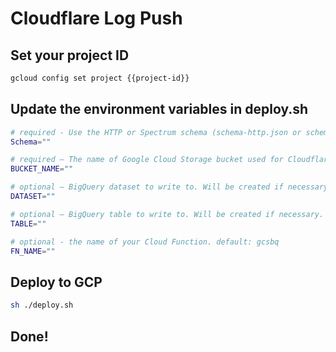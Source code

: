 # Cloudflare Log Push

## Set your project ID
```sh
gcloud config set project {{project-id}}
```

## Update the environment variables in deploy.sh
```sh
# required - Use the HTTP or Spectrum schema (schema-http.json or schema-spectrum.json).
Schema=""

# required – The name of Google Cloud Storage bucket used for Cloudflare Logpush logs.
BUCKET_NAME=""

# optional – BigQuery dataset to write to. Will be created if necessary.
DATASET=""

# optional – BigQuery table to write to. Will be created if necessary.
TABLE=""

# optional - the name of your Cloud Function. default: gcsbq
FN_NAME=""
```

## Deploy to GCP
```sh
sh ./deploy.sh
```

## Done!
